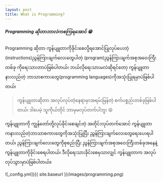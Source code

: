 ```yaml
---
layout: post
title: What is Programming?
---
```


##### Programming ဆိုတာဘာလဲကစကြရအောင် :grin:

Programming ဆိုတာ ကွန်ပျူတာကိုခိုင်းစေလို့ရအောင်ပြုလုပ်ပေးတဲ့ (instructions)ညွန်ကြားချက်လေးတွေပါတဲ့ (program)ညွန်ကြားချက်အစုအဝေးကြီးတစ်ခု ကိုရေးသားတာပဲဖြစ်ပါတယ်၊ ဘယ်လိုရေးသားမလဲဆိုရင်တော့ ကွန်ပျူတာနားလည်တဲ့ ဘာသာစကားတွေ(programming languages)ကိုအသုံးပြုရမှာပဲဖြစ်ပါတယ်၊ 
>ကွန်ပျူတာဆိုတာ အလုပ်လုပ်တဲ့နေရာမှာအရမ်းမြန်တဲ့ စက်ပစ္စည်းတစ်ခုဖြစ်ပါတယ်၊ ဒါပေမဲ့ သူကိုယ်တိုင် ဘာမှမလုပ်တက်ပါဘူး :stuck_out_tongue_closed_eyes:

ကွန်ပျူတာကို ကျွန်တော်တို့လုပ်ခိုင်းစေချင်တဲ့ အတိုင်းလုပ်တက်အောင် ကွန်ပျူတာကနားလည်တဲ့ဘာသာစကားတွေကိုအသုံးပြုပြီး ညွှန်ကြားချက်လေးတွေရေးပေးရပါတယ်၊ ညွန်ကြားချက်လေးတွေကိုစုစည်းပြီး ညွန်ကြားချက်အစုအဝေးကြီးတစ်ခုအနေနဲ့ ကွန်ပျူတာကိုခိုင်းစေရပါတယ်၊ ဒီလိုရေးသားခိုင်းစေမှသာလျှင် ကွန်ပျူတာက အလုပ်လုပ်သွားမှာပဲဖြစ်ပါတယ်။

![_config.yml]({{ site.baseurl }}/images/programming.png)

